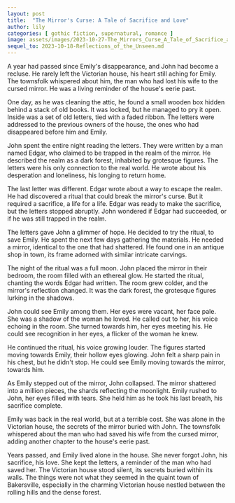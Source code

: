 ```yaml
---
layout: post
title:  "The Mirror's Curse: A Tale of Sacrifice and Love"
author: lily
categories: [ gothic fiction, supernatural, romance ]
image: assets/images/2023-10-27-The_Mirrors_Curse_A_Tale_of_Sacrifice_and_Love.png
sequel_to: 2023-10-18-Reflections_of_the_Unseen.md
---
```

A year had passed since Emily's disappearance, and John had become a recluse. He rarely left the Victorian house, his heart still aching for Emily. The townsfolk whispered about him, the man who had lost his wife to the cursed mirror. He was a living reminder of the house's eerie past.

One day, as he was cleaning the attic, he found a small wooden box hidden behind a stack of old books. It was locked, but he managed to pry it open. Inside was a set of old letters, tied with a faded ribbon. The letters were addressed to the previous owners of the house, the ones who had disappeared before him and Emily.

John spent the entire night reading the letters. They were written by a man named Edgar, who claimed to be trapped in the realm of the mirror. He described the realm as a dark forest, inhabited by grotesque figures. The letters were his only connection to the real world. He wrote about his desperation and loneliness, his longing to return home.

The last letter was different. Edgar wrote about a way to escape the realm. He had discovered a ritual that could break the mirror's curse. But it required a sacrifice, a life for a life. Edgar was ready to make the sacrifice, but the letters stopped abruptly. John wondered if Edgar had succeeded, or if he was still trapped in the realm.

The letters gave John a glimmer of hope. He decided to try the ritual, to save Emily. He spent the next few days gathering the materials. He needed a mirror, identical to the one that had shattered. He found one in an antique shop in town, its frame adorned with similar intricate carvings.

The night of the ritual was a full moon. John placed the mirror in their bedroom, the room filled with an ethereal glow. He started the ritual, chanting the words Edgar had written. The room grew colder, and the mirror's reflection changed. It was the dark forest, the grotesque figures lurking in the shadows.

John could see Emily among them. Her eyes were vacant, her face pale. She was a shadow of the woman he loved. He called out to her, his voice echoing in the room. She turned towards him, her eyes meeting his. He could see recognition in her eyes, a flicker of the woman he knew.

He continued the ritual, his voice growing louder. The figures started moving towards Emily, their hollow eyes glowing. John felt a sharp pain in his chest, but he didn't stop. He could see Emily moving towards the mirror, towards him.

As Emily stepped out of the mirror, John collapsed. The mirror shattered into a million pieces, the shards reflecting the moonlight. Emily rushed to John, her eyes filled with tears. She held him as he took his last breath, his sacrifice complete.

Emily was back in the real world, but at a terrible cost. She was alone in the Victorian house, the secrets of the mirror buried with John. The townsfolk whispered about the man who had saved his wife from the cursed mirror, adding another chapter to the house's eerie past.

Years passed, and Emily lived alone in the house. She never forgot John, his sacrifice, his love. She kept the letters, a reminder of the man who had saved her. The Victorian house stood silent, its secrets buried within its walls. The things were not what they seemed in the quaint town of Bakersville, especially in the charming Victorian house nestled between the rolling hills and the dense forest.